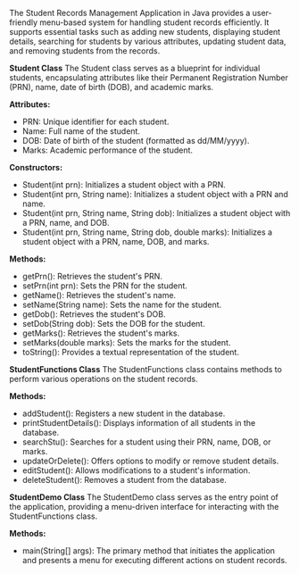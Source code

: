 The Student Records Management Application in Java provides a user-friendly menu-based system for handling student records efficiently. It supports essential tasks such as adding new students, displaying student details, searching for students by various attributes, updating student data, and removing students from the records.

**Student Class**
The Student class serves as a blueprint for individual students, encapsulating attributes like their Permanent Registration Number (PRN), name, date of birth (DOB), and academic marks.

**Attributes:**
- PRN: Unique identifier for each student.
- Name: Full name of the student.
- DOB: Date of birth of the student (formatted as dd/MM/yyyy).
- Marks: Academic performance of the student.

**Constructors:**
- Student(int prn): Initializes a student object with a PRN.
- Student(int prn, String name): Initializes a student object with a PRN and name.
- Student(int prn, String name, String dob): Initializes a student object with a PRN, name, and DOB.
- Student(int prn, String name, String dob, double marks): Initializes a student object with a PRN, name, DOB, and marks.

**Methods:**
- getPrn(): Retrieves the student's PRN.
- setPrn(int prn): Sets the PRN for the student.
- getName(): Retrieves the student's name.
- setName(String name): Sets the name for the student.
- getDob(): Retrieves the student's DOB.
- setDob(String dob): Sets the DOB for the student.
- getMarks(): Retrieves the student's marks.
- setMarks(double marks): Sets the marks for the student.
- toString(): Provides a textual representation of the student.

**StudentFunctions Class**
The StudentFunctions class contains methods to perform various operations on the student records.

**Methods:**
- addStudent(): Registers a new student in the database.
- printStudentDetails(): Displays information of all students in the database.
- searchStu(): Searches for a student using their PRN, name, DOB, or marks.
- updateOrDelete(): Offers options to modify or remove student details.
- editStudent(): Allows modifications to a student's information.
- deleteStudent(): Removes a student from the database.

**StudentDemo Class**
The StudentDemo class serves as the entry point of the application, providing a menu-driven interface for interacting with the StudentFunctions class.

**Methods:**
- main(String[] args): The primary method that initiates the application and presents a menu for executing different actions on student records.
